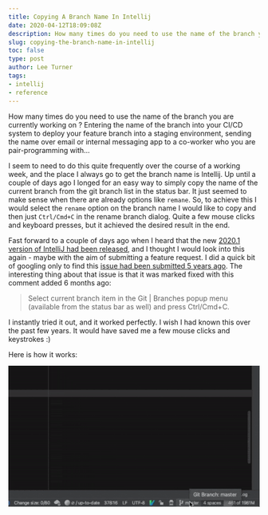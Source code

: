 ```yaml
---
title: Copying A Branch Name In Intellij
date: 2020-04-12T18:09:08Z
description: How many times do you need to use the name of the branch you are currently working on?  Up until now I didn't know an easy way to copy the name into the clipboard
slug: copying-the-branch-name-in-intellij
toc: false
type: post
author: Lee Turner 
tags:
- intellij
- reference
---
```

How many times do you need to use the name of the branch you are currently working on ?  Entering the name of the branch into your CI/CD system to deploy your feature branch into a staging environment, sending the name over email or internal messaging app to a co-worker who you are pair-programming with...

I seem to need to do this quite frequently over the course of a working week, and the place I always go to get the branch name is Intellij.  Up until a couple of days ago I longed for an easy way to simply copy the name of the current branch from the git branch list in the status bar.  It just seemed to make sense when there are already options like `remane`.  So, to achieve this I would select the `rename` option on the branch name I would like to copy and then just `Ctrl/Cmd+C` in the rename branch dialog.  Quite a few mouse clicks and keyboard presses, but it achieved the desired result in the end.

Fast forward to a couple of days ago when I heard that the new [2020.1 version of IntelliJ had been released](https://www.jetbrains.com/idea/whatsnew/#v20201-apr-9), and I thought I would look into this again - maybe with the aim of submitting a feature request. I did a quick bit of googling only to find this [issue had been submitted 5 years ago](https://youtrack.jetbrains.com/issue/IDEA-145798).  The interesting thing about that issue is that it was marked fixed with this comment added 6 months ago:

> Select current branch item in the Git | Branches popup menu (available from the status bar as well) and press Ctrl/Cmd+C.

I instantly tried it out, and it worked perfectly.  I wish I had known this over the past few years.  It would have saved me a few mouse clicks and keystrokes :)

Here is how it works:

![Copying The Branch Name In IntelliJ](/img/blog/2020-04-12-copying-the-branch-name-in-intellij/copy-branch-name.gif)
